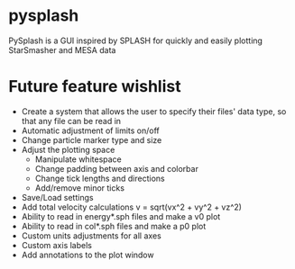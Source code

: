 # pysplash
PySplash is a GUI inspired by SPLASH for quickly and easily plotting StarSmasher and MESA data

# Future feature wishlist
* Create a system that allows the user to specify their files' data type, so that any file can be read in
* Automatic adjustment of limits on/off
* Change particle marker type and size
* Adjust the plotting space
    * Manipulate whitespace
    * Change padding between axis and colorbar
    * Change tick lengths and directions
    * Add/remove minor ticks
* Save/Load settings
* Add total velocity calculations v = sqrt(vx^2 + vy^2 + vz^2)
* Ability to read in energy*.sph files and make a v0 plot
* Ability to read in col*.sph files and make a p0 plot
* Custom units adjustments for all axes
* Custom axis labels
* Add annotations to the plot window
